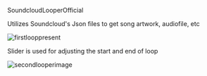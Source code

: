 SoundcloudLooperOfficial


Utilizes Soundcloud's Json files to get song artwork, audiofile, etc

![firstlooppresent](https://user-images.githubusercontent.com/29978587/82116180-66aa9800-972d-11ea-80bf-d7f408b46dbc.png)

Slider is used for adjusting the start and end of loop

![secondlooperimage](https://user-images.githubusercontent.com/29978587/82116202-9063bf00-972d-11ea-96a4-3356dc3b8347.png)
